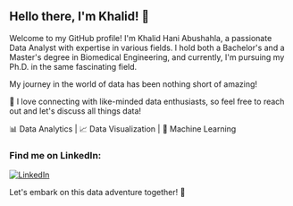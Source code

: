 
## Hello there, I'm Khalid! 👋

Welcome to my GitHub profile! I'm Khalid Hani Abushahla, a passionate Data Analyst with expertise in various fields. I hold both a Bachelor's and a Master's degree in Biomedical Engineering, and currently, I'm pursuing my Ph.D. in the same fascinating field.

My journey in the world of data has been nothing short of amazing! 

🚀 I love connecting with like-minded data enthusiasts, so feel free to reach out and let's discuss all things data!

📊 Data Analytics | 📈 Data Visualization | 🧠 Machine Learning

### Find me on LinkedIn:
[![LinkedIn](https://img.shields.io/badge/LinkedIn-Khalid%20Hani%20Abushahla-blue?style=for-the-badge&logo=linkedin)](https://www.linkedin.com/in/khalid-hani-abushahla/)

Let's embark on this data adventure together! 🌟
